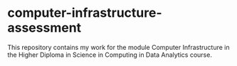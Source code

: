 # computer-infrastructure-assessment
This repository contains my work for the module Computer Infrastructure in the Higher Diploma in Science in Computing in Data Analytics course.
